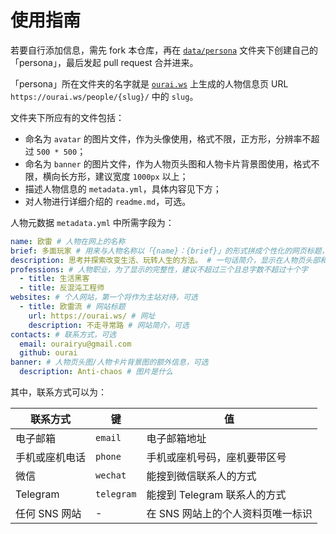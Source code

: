 # 使用指南

若要自行添加信息，需先 fork 本仓库，再在 [`data/persona`](../data/persona) 文件夹下创建自己的「persona」，最后发起 pull request 合并进来。

「persona」所在文件夹的名字就是 [`ourai.ws`](https://ourai.ws/) 上生成的人物信息页 URL `https://ourai.ws/people/{slug}/` 中的 `slug`。

文件夹下所应有的文件包括：

- 命名为 `avatar` 的图片文件，作为头像使用，格式不限，正方形，分辨率不超过 `500 * 500`；
- 命名为 `banner` 的图片文件，作为人物页头图和人物卡片背景图使用，格式不限，横向长方形，建议宽度 `1000px` 以上；
- 描述人物信息的 `metadata.yml`，具体内容见下方；
- 对人物进行详细介绍的 `readme.md`，可选。

人物元数据 `metadata.yml` 中所需字段为：

```yml
name: 欧雷 # 人物在网上的名称
brief: 多面玩家 # 用来与人物名称以「{name}：{brief}」的形式拼成个性化的网页标题，可选
description: 思考并探索改变生活、玩转人生的方法。 # 一句话简介，显示在人物页头部和人物卡片上的简短介绍
professions: # 人物职业，为了显示的完整性，建议不超过三个且总字数不超过十个字
  - title: 生活黑客
  - title: 反混沌工程师
websites: # 个人网站，第一个将作为主站对待，可选
  - title: 欧雷流 # 网站标题
    url: https://ourai.ws/ # 网址
    description: 不走寻常路 # 网站简介，可选
contacts: # 联系方式，可选
  email: ourairyu@gmail.com
  github: ourai
banner: # 人物页头图/人物卡片背景图的额外信息，可选
  description: Anti-chaos # 图片是什么
```

其中，联系方式可以为：

| 联系方式 | 键 | 值 |
| --- | --- | --- |
| 电子邮箱 | `email` | 电子邮箱地址 |
| 手机或座机电话 | `phone` | 手机或座机号码，座机要带区号 |
| 微信 | `wechat` | 能搜到微信联系人的方式 |
| Telegram | `telegram` | 能搜到 Telegram 联系人的方式 |
| 任何 SNS 网站 | - | 在 SNS 网站上的个人资料页唯一标识 |
